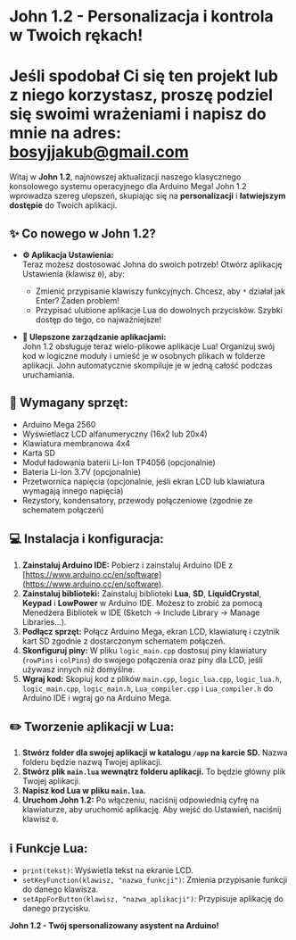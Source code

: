# John 1.2 - Personalizacja i kontrola w Twoich rękach!
# Jeśli spodobał Ci się ten projekt lub z niego korzystasz, proszę podziel się swoimi wrażeniami i napisz do mnie na adres: bosyjjakub@gmail.com
Witaj w **John 1.2**, najnowszej aktualizacji naszego klasycznego konsolowego systemu operacyjnego dla Arduino Mega! John 1.2 wprowadza szereg ulepszeń, skupiając się na **personalizacji** i **łatwiejszym dostępie** do Twoich aplikacji.

## :sparkles: Co nowego w John 1.2?

* **:gear: Aplikacja Ustawienia:**  
    Teraz możesz dostosować Johna do swoich potrzeb! Otwórz aplikację Ustawienia (klawisz `0`), aby:
    * Zmienić przypisanie klawiszy funkcyjnych. Chcesz, aby `*` działał jak Enter? Żaden problem!
    * Przypisać ulubione aplikacje Lua do dowolnych przycisków. Szybki dostęp do tego, co najważniejsze!

* **:open_file_folder: Ulepszone zarządzanie aplikacjami:**  
    John 1.2 obsługuje teraz wielo-plikowe aplikacje Lua! Organizuj swój kod w logiczne moduły i umieść je w osobnych plikach w folderze aplikacji. John automatycznie skompiluje je w jedną całość podczas uruchamiania.

## :electric_plug: Wymagany sprzęt:

* Arduino Mega 2560
* Wyświetlacz LCD alfanumeryczny (16x2 lub 20x4)
* Klawiatura membranowa 4x4 
* Karta SD 
* Moduł ładowania baterii Li-Ion TP4056 (opcjonalnie)
* Bateria Li-Ion 3.7V (opcjonalnie)
* Przetwornica napięcia (opcjonalnie, jeśli ekran LCD lub klawiatura wymagają innego napięcia)
* Rezystory, kondensatory, przewody połączeniowe (zgodnie ze schematem połączeń)

## :computer: Instalacja i konfiguracja:

1. **Zainstaluj Arduino IDE:** Pobierz i zainstaluj Arduino IDE z [https://www.arduino.cc/en/software](https://www.arduino.cc/en/software).
2. **Zainstaluj biblioteki:** Zainstaluj biblioteki **Lua**, **SD**, **LiquidCrystal**, **Keypad** i **LowPower** w Arduino IDE. Możesz to zrobić za pomocą Menedżera Bibliotek w IDE (Sketch -> Include Library -> Manage Libraries...).
3. **Podłącz sprzęt:** Połącz Arduino Mega, ekran LCD, klawiaturę i czytnik kart SD zgodnie z dostarczonym schematem połączeń.
4. **Skonfiguruj piny:** W pliku `logic_main.cpp` dostosuj piny klawiatury (`rowPins` i `colPins`) do swojego połączenia oraz piny dla LCD, jeśli używasz innych niż domyślne.
5. **Wgraj kod:** Skopiuj kod z plików `main.cpp`, `logic_lua.cpp`, `logic_lua.h`, `logic_main.cpp`, `logic_main.h`, `Lua_compiler.cpp` i `Lua_compiler.h` do Arduino IDE i wgraj go na Arduino Mega.

## :pencil2: Tworzenie aplikacji w Lua:

1. **Stwórz folder dla swojej aplikacji w katalogu `/app` na karcie SD.** Nazwa folderu będzie nazwą Twojej aplikacji.
2. **Stwórz plik `main.lua` wewnątrz folderu aplikacji.** To będzie główny plik Twojej aplikacji.
3. **Napisz kod Lua w pliku `main.lua`.** 
4. **Uruchom John 1.2:** Po włączeniu, naciśnij odpowiednią cyfrę na klawiaturze, aby uruchomić aplikację. Aby wejść do Ustawień, naciśnij klawisz `0`.

## :information_source:  Funkcje Lua:

* `print(tekst)`: Wyświetla tekst na ekranie LCD.
* `setKeyFunction(klawisz, "nazwa_funkcji")`:  Zmienia przypisanie funkcji do danego klawisza.
* `setAppForButton(klawisz, "nazwa_aplikacji")`:  Przypisuje aplikację do danego przycisku. 

**John 1.2 - Twój spersonalizowany asystent na Arduino!**
